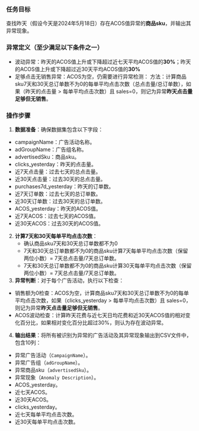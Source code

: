 ### 任务目标
查找昨天（假设今天是2024年5月18日）存在ACOS值异常的**商品sku**，并输出其异常现象。

### 异常定义（至少满足以下条件之一）
 - 波动异常：昨天的ACOS值上升或下降超过近七天平均ACOS值的**30%**；昨天的ACOS值上升或下降超过近30天平均ACOS值的**30%**
 - 足够点击无销售异常：ACOS为空，仍需要进行异常检测：
 方法：计算商品sku7天和30天总订单数不为0的每单平均点击次数（总点击量/总订单数），如果（昨天的点击量 > 每单平均点击次数）且 sales=0，则记为异常**昨天点击量足够但无销售**。

### 操作步骤
1. **数据准备**：确保数据集包含以下字段：
 - campaignName：广告活动名称。
 - adGroupName：广告组名称。
 - advertisedSku：商品sku。
 - clicks_yesterday：昨天的点击量。
 - 近7天点击量：过去七天的总点击量。
 - 近30天点击量：过去30天的总点击量。
 - purchases7d_yesterday：昨天的订单数。
 - 近7天订单数：过去七天的总订单数。
 - 近30天订单数：过去30天的总订单数。
 - ACOS_yesterday：昨天的ACOS值。
 - 近7天ACOS：过去七天的ACOS值。
 - 近30天ACOS：过去30天的ACOS值。
2. **计算7天和30天每单平均点击次数**：
   - 确认商品sku7天和30天总订单数都不为0
   - 7天和30天总订单数都不为0的商品sku计算7天每单平均点击次数（保留两位小数）= 7天总点击量/7天总订单数。
   - 7天和30天总订单数都不为0的商品sku计算30天每单平均点击次数（保留两位小数）= 7天总点击量/7天总订单数。
3. **异常判断**：对于每个广告活动，执行以下检查：
 - 销售额为0检查：ACOS为空，计算商品sku7天和30天总订单数不为0的每单平均点击次数，如果（clicks_yesterday > 每单平均点击次数）且 sales=0，则记为异常**昨天点击量足够但无销售**。
 - ACOS波动检查：计算昨天花费与近七天日均花费和近30天ACOS值的相对变化百分比，如果相对变化百分比超过30%，则认为存在波动异常。
4. **输出结果**：将所有被识别为异常的广告活动及其异常现象输出到CSV文件中，包含10列：
 - 异常广告活动（`CampaignName`）。
 - 异常广告组（`adGroupName`）。
 - 异常商品sku（`advertisedSku`）。
 - 异常现象（`Anomaly Description`）。
 - ACOS_yesterday。
 - 近七天ACOS。
 - 近30天ACOS。
 - clicks_yesterday。
 - 近七天每单平均点击次数。
 - 近30天每单平均点击次数。
